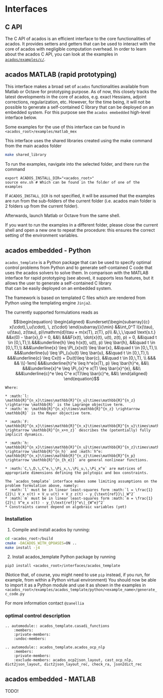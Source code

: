 # Interfaces


## C API
The C API of acados is an efficient interface to the core functionalities of acados. 
It provides setters and getters that can be used to interact with the core of acados with 
negligible computation overhead. In order to learn about the acados C API, you 
can look at the examples in
[`acados/examples/c/`](https://github.com/acados/acados/tree/master/examples/c). 


## acados MATLAB (rapid prototyping)

This interface makes a broad set of `acados` functionalities available from Matlab or Octave 
for prototyping purpose. As of now, this closely tracks the latest developments in the core of acados, e.g.
exact Hessians, adjoint corrections, regularization, etc. However, for the time being, it will not be possible to 
generate a self-contained C library that can be deployed on an embedded system. For this purpose 
see the `acados emebedded` high-level interface below. 

Some examples for the use of this interface can be found in `<acados_root>/examples/matlab_mex`

This interface uses the shared libraries created using the make command from the main acados folder

```bash
make shared_library
```

To run the examples, navigate into the selected folder, and there run the command
```
export ACADOS_INSTALL_DIR="<acados_root>"
source env.sh # Which can be found in the folder of one of the examples
```

If `ACADOS_INSTALL_DIR` is not specified, it will be assumed that the examples are run from the sub-folders of the current folder (i.e. acados main folder is 2 folders up from the current folder).

Afterwards, launch Matlab or Octave from the same shell.

If you want to run the examples in a different folder, please close the current shell and open a new one to repeat the procedure: this ensures the correct setting of the environment variables.



## acados embedded - Python


`acados_template` is a Python package that can be used to specify optimal control problems from Python and to generate self-contained C code that uses the acados solvers to solve them.
In comparison with the MATLAB interface for rapid prototyping (see above), it supports less features, but it allows the user to generate a self-contained C library  
that can be easily deployed on an embedded system.

The framework is based on templated C files which are rendered from Python using the templating engine `Jinja2`.

The currently supported formulations reads as

```math
\begin{equation}
\begin{aligned}
&\underset{\begin{subarray}{c}
    x(\cdot),\,u(\cdot), \, z(\cdot)
\end{subarray}}{\min}	    &&\int_0^T l(x(\tau), u(\tau), z(\tau), p)\mathrm{d}\tau + m(x(T), z(T), p)\\ 
&\,\,\,\quad \text{s.t.}    &&x(0) - \bar{x}_0 = 0, &&\\
&&&F(x(t), \dot{x}(t), u(t), z(t), p) = 0, &&\quad t \in [0,\,T),\\
&&&\underline{h} \leq h(x(t), u(t), p) \leq \bar{h}, &&\quad t \in [0,\,T),\\
&&&\underline{x} \leq \Pi_{x}x(t) \leq \bar{x}, &&\quad t \in [0,\,T),\\
&&&\underline{u} \leq \Pi_{u}u(t) \leq \bar{u}, &&\quad t \in [0,\,T),\\
&&&\underline{c} \leq Cx(t) + Du(t)\leq \bar{c}, &&\quad t \in [0,\,T), \\
&&& && \\[-1em]
&&&\underline{h}^e \leq h^e(x(T), p) \leq \bar{h}^e, &&\\
&&&\underline{x}^e \leq \Pi_{x}^e x(T) \leq \bar{x}^{e}, &&\\
&&&\underline{c}^e \leq C^e x(T)\leq \bar{c}^e, &&\\
\end{aligned}
\end{equation}
```
```eval_rst
Where:

* :math:`l: \mathbb{R}^{n_x}\times\mathbb{R}^{n_u}\times\mathbb{R}^{n_z} \rightarrow \mathbb{R}` is the Lagrange objective term.
* :math:`m: \mathbb{R}^{n_x}\times\mathbb{R}^{n_z} \rightarrow \mathbb{R}` is the Mayer objective term.

* :math:`F: \mathbb{R}^{n_x}\times\mathbb{R}^{n_x}\times\mathbb{R}^{n_u}\times\mathbb{R}^{n_z}\times\mathbb{R}^{n_p} \rightarrow \mathbb{R}^{n_x+n_z}` describes the (potentially) fully implicit dynamics.

* :math:`h: \mathbb{R}^{n_x}\times\mathbb{R}^{n_u}\times\mathbb{R}^{n_z}\times\mathbb{R}^{n_p} \rightarrow \mathbb{R}^{n_h}` and :math:`h^e: \mathbb{R}^{n_x}\times\mathbb{R}^{n_z}\times\mathbb{R}^{n_p} \rightarrow \mathbb{R}^{n_{h_e}}` are general nonlinear functions.

* :math:`C,\,D,\,C^e,\,\Pi_x,\,\Pi_u,\,\Pi_x^e` are matrices of appropriate dimensions defining the polytopic and box constraints.

The `acados_template` interface makes some limiting assumptions on the problem formulation above, namely:
* :math:`l` must be in linear least-squares form :math:`l = \frac{1}{2}\| V_x x(t) + V_u u(t) + V_z z(t) - y_{\text{ref}}\|_W^2`
* :math:`m` must be in linear least-squares form :math:`m = \frac{1}{2}\| V^e_x x(t) - y_{\text{ref}}^e\|_{W^e}^2`
* Constraints cannot depend on algebraic variables (yet)
```


### Installation
1. Compile and install acados by running:
```bash
cd <acados_root>/build
cmake -DACADOS_WITH_QPOASES=ON ..
make install -j4
```

2. Install acados_template Python package by running
```
pip3 install <acados_root>/interfaces/acados_template
```

(Notice that, of course, you might need to use `pip` instead, if you run, for example, from within a Python virtual 
environment) You should now be able to import it as a Python module and use it as shown in the examples in `<acados_root>/examples/acados_template/python/<example_name>/generate_c_code.py`

For more information contact `@zanellia`

### optimal control description
``` eval_rst
.. automodule:: acados_template.casadi_functions
    :members:
    :private-members:
    :undoc-members:
```
``` eval_rst
.. automodule:: acados_template.acados_ocp_nlp
    :members:
    :private-members:
    :exclude-members: acados_ocp2json_layout, cast_ocp_nlp, dict2json_layout, dict2json_layout_rec, check_ra, json2dict_rec

```
## acados embedded - MATLAB
TODO!
